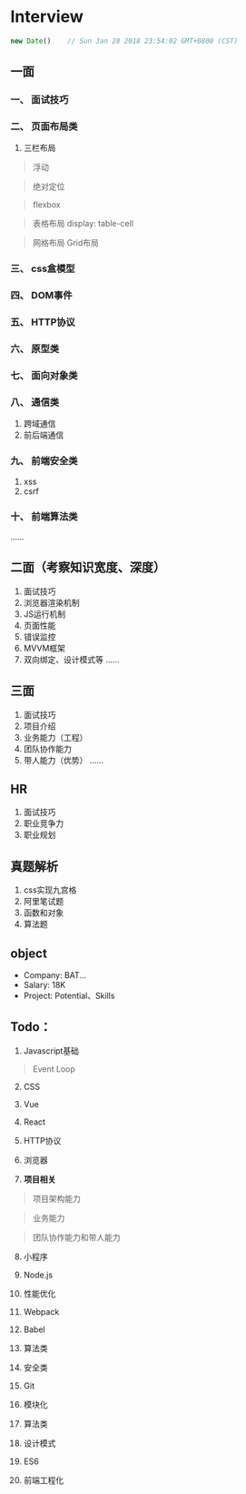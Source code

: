 # Interview
```js
new Date()    // Sun Jan 28 2018 23:54:02 GMT+0800 (CST)
```

## 一面
### 一、 面试技巧
### 二、 页面布局类
1. 三栏布局
> 浮动

> 绝对定位

> flexbox

> 表格布局 display: table-cell

> 网格布局 Grid布局
### 三、 css盒模型
### 四、 DOM事件
### 五、 HTTP协议
### 六、 原型类
### 七、 面向对象类
### 八、 通信类
1. 跨域通信
2. 前后端通信
### 九、 前端安全类
1. xss
2. csrf
### 十、 前端算法类

……

## 二面（考察知识宽度、深度）
1. 面试技巧
2. 浏览器渲染机制
3. JS运行机制
4. 页面性能
5. 错误监控
6. MVVM框架
7. 双向绑定、设计模式等
……

## 三面
1. 面试技巧
2. 项目介绍
3. 业务能力（工程）
4. 团队协作能力
5. 带人能力（优势）
……

## HR
1. 面试技巧
2. 职业竞争力
3. 职业规划

## 真题解析
1. css实现九宫格
2. 阿里笔试题
3. 函数和对象
4. 算法题

## object
* Company: BAT...
* Salary: 18K
* Project: Potential、Skills

## Todo：
1. Javascript基础
> Event Loop

2. CSS

3. Vue

4. React

5. HTTP协议

6. 浏览器

7. **项目相关**
> 项目架构能力

> 业务能力

> 团队协作能力和带人能力

8. 小程序

9. Node.js

10. 性能优化

11. Webpack

12. Babel

13. 算法类

14. 安全类

15. Git

16. 模块化

17. 算法类

18. 设计模式

19. ES6

20. 前端工程化

